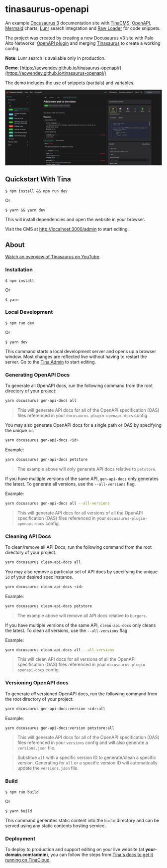 # tinasaurus-openapi

An example [Docusaurus 3](https://docusaurus.io/) documentation site with [TinaCMS](https://tina.io/), [OpenAPI](https://swagger.io/specification/), [Mermaid](https://mermaid.js.org/) charts, [Lunr](https://lunrjs.com/) search integration and [Raw Loader](https://github.com/webpack-contrib/raw-loader) for code snippets.

The project was created by creating a new Docusaurus v3 site with Palo Alto Networks' [OpenAPI plugin](https://github.com/PaloAltoNetworks/docusaurus-openapi-docs) and merging [Tinasaurus](https://github.com/tinacms/tinasaurus) to create a working config.

**Note**: Lunr search is available only in production.

**Demo**: [https://aowendev.github.io/tinasaurus-openapi/](https://aowendev.github.io/tinasaurus-openapi/)

The demo includes the use of snippets (partials) and variables.

![Tinasaurus Demo](demo.png)

## Quickstart With Tina

```
$ npm install && npm run dev
```

Or

```
$ yarn && yarn dev
```

This will install dependencies and open the website in your browser.

Visit the CMS at [http://localhost:3000/admin](http://localhost:3000/admin) to start editing.

## About

[Watch an overview of Tinasaurus on YouTube](https://www.youtube.com/watch?v=2bHBwM54UB8).

### Installation

```
$ npm install
```

Or

```
$ yarn
```

### Local Development

```
$ npm run dev
```

Or

```
$ yarn dev
```

This command starts a local development server and opens up a browser window. Most changes are reflected live without having to restart the server. Go to the [Tina Admin](http://localhost:3000/admin) to start editing.

### Generating OpenAPI Docs

To generate all OpenAPI docs, run the following command from the root directory of your project:

```bash
yarn docusaurus gen-api-docs all
```

> This will generate API docs for all of the OpenAPI specification (OAS) files referenced in your `docusaurus-plugin-openapi-docs` config.

You may also generate OpenAPI docs for a single path or OAS by specifying the unique `id`:

```bash
yarn docusaurus gen-api-docs <id>
```

Example:

```bash
yarn docusaurus gen-api-docs petstore
```

> The example above will only generate API docs relative to `petstore`.

If you have multiple versions of the same API, `gen-api-docs` only generates the latest. To generate all versions, use the `--all-versions` flag.

Example:

```bash
yarn docusaurus gen-api-docs all --all-versions
```

> This will generate API docs for all versions of all the OpenAPI specification (OAS) files referenced in your `docusaurus-plugin-openapi-docs` config.

### Cleaning API Docs

To clean/remove all API Docs, run the following command from the root directory of your project:

```bash
yarn docusaurus clean-api-docs all
```

You may also remove a particular set of API docs by specifying the unique `id` of your desired spec instance.

```bash
yarn docusaurus clean-api-docs <id>
```

Example:

```bash
yarn docusaurus clean-api-docs petstore
```

> The example above will remove all API docs relative to `burgers`.

If you have multiple versions of the same API, `clean-api-docs` only cleans the latest. To clean all versions, use the `--all-versions` flag.

Example:

```bash
yarn docusaurus clean-api-docs all --all-versions
```

> This will clean API docs for all versions of all the OpenAPI specification (OAS) files referenced in your `docusaurus-plugin-openapi-docs` config.

### Versioning OpenAPI docs

To generate _all_ versioned OpenAPI docs, run the following command from the root directory of your project:

```bash
yarn docusaurus gen-api-docs:version <id>:all
```

Example:

```bash
yarn docusaurus gen-api-docs:version petstore:all
```

> This will generate API docs for all of the OpenAPI specification (OAS) files referenced in your `versions` config and will also generate a `versions.json` file.

> Substitue `all` with a specific version ID to generate/clean a specific version. Generating for `all` or a specific version ID will automatically update the `versions.json` file.

### Build

```
$ npm run build
```

Or

```
$ yarn build
```

This command generates static content into the `build` directory and can be served using any static contents hosting service.

### Deployment

To deploy to production and support editing on your live website (at **your-domain.com/admin**), you can follow the steps from [Tina's docs to get it running on TinaCloud](https://tina.io/docs/tina-cloud/overview/).
